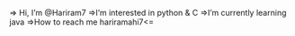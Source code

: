 => Hi, I’m @Hariram7
=>I’m interested in python & C
=>I’m currently learning java
=>How to reach me hariramahi7<=



